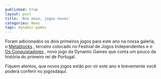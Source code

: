 ```yaml
---
published: true
layout: post
title: 'Ano novo, jogos novos'
categories: News
tags: dynamic-games
---
```

Foram adicionados os dois primeiros jogos para este ano na nossa galeria, o <a href="{{ site.baseurl }}/2006/01/06/metablocks/">Metablocks</a>
, terceiro colocado no Festival de Jogos Independentes e o <a href="{{ site.baseurl }}/2006/01/02/os-conquistadores/">Os Conquistadores</a>
, novo jogo da Dynamic Games que conta um pouco da história do primeiro rei de Portugal.

Fiquem atentos, que novos jogos estão por vir este ano e brevemente você poderá conferir no jogosdaqui.